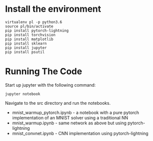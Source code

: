 # Install the environment

```
virtualenv pl -p python3.6
source pl/bin/activate
pip install pytorch-lightning
pip install torchvision
pip install matplotlib
pip install sklearn
pip install jupyter
pip install psutil
```

# Running The Code

Start up jupyter with the following command:

`jupyter notebook`

Navigate to the src directory and run the notebooks.

* mnist_warmup_pytorch.ipynb - a notebook with a pure pytorch implementation of an MNIST solver using a traditional NN
* mnist_warmup.ipynb - same network as above but using pytorch-lightning 
* mnist_convnet.ipynb - CNN implementation using pytorch-lightning

